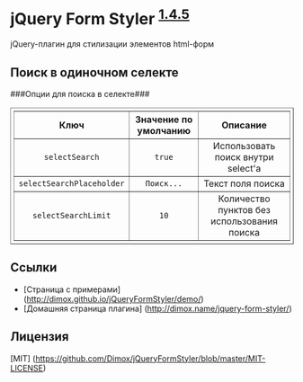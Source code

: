 jQuery Form Styler <sup>[1.4.5](http://dimox.name/jquery-form-styler/#log)</sup>
==================
jQuery-плагин для стилизации элементов html-форм

Поиск в одиночном селекте
------
###Опции для поиска в селекте###

<table cellspacing="0" border="1" style="text-align: center; padding: 5px">
	<tr>
		<th>Ключ</th>
		<th>Значение по умолчанию</th>
		<th>Описание</th>
	</tr>
	<tr>
		<td><code>selectSearch</code></td>
		<td><code>true</code></td>
		<td>Использовать поиск внутри select'а</td>
	</tr>
	<tr>
		<td><code>selectSearchPlaceholder</code></td>
		<td><code>Поиск...</code></td>
		<td>Текст поля поиска</td>
	</tr>
	<tr>
		<td><code>selectSearchLimit</code></td>
		<td><code>10</code></td>
		<td>Количество пунктов без использования поиска</td>
	</tr>
</table>

Ссылки
------

* [Страница с примерами] (http://dimox.github.io/jQueryFormStyler/demo/)
* [Домашняя страница плагина] (http://dimox.name/jquery-form-styler/)

Лицензия
------
[MIT] (https://github.com/Dimox/jQueryFormStyler/blob/master/MIT-LICENSE)